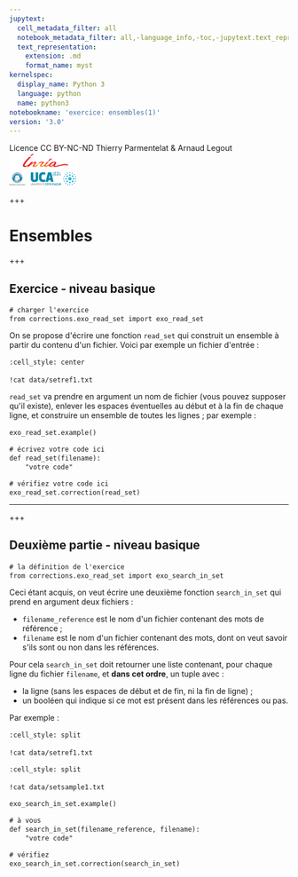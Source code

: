 ```yaml
---
jupytext:
  cell_metadata_filter: all
  notebook_metadata_filter: all,-language_info,-toc,-jupytext.text_representation.jupytext_version,-jupytext.text_representation.format_version
  text_representation:
    extension: .md
    format_name: myst
kernelspec:
  display_name: Python 3
  language: python
  name: python3
notebookname: 'exercice: ensembles(1)'
version: '3.0'
---
```


<div class="licence">
<span>Licence CC BY-NC-ND</span>
<span>Thierry Parmentelat &amp; Arnaud Legout</span>
<span><img src="media/both-logos-small-alpha.png" /></span>
</div>

+++

# Ensembles

+++

## Exercice - niveau basique

```{code-cell} ipython3
# charger l'exercice
from corrections.exo_read_set import exo_read_set
```

On se propose d'écrire une fonction `read_set` qui construit un ensemble à partir du contenu d'un fichier. Voici par exemple un fichier d'entrée :

```{code-cell} ipython3
:cell_style: center

!cat data/setref1.txt
```

`read_set` va prendre en argument un nom de fichier (vous pouvez supposer qu'il existe), enlever les espaces éventuelles au début et à la fin de chaque ligne, et construire un ensemble de toutes les lignes ; par exemple :

```{code-cell} ipython3
exo_read_set.example()
```

```{code-cell} ipython3
# écrivez votre code ici
def read_set(filename):
    "votre code"
```

```{code-cell} ipython3
# vérifiez votre code ici
exo_read_set.correction(read_set)
```

*****

+++

## Deuxième partie - niveau basique

```{code-cell} ipython3
# la définition de l'exercice
from corrections.exo_read_set import exo_search_in_set
```

Ceci étant acquis, on veut écrire une deuxième fonction `search_in_set` qui prend en argument deux fichiers :

* `filename_reference` est le nom d'un fichier contenant des mots de référence ;
* `filename` est le nom d'un fichier contenant des mots, dont on veut savoir s'ils sont ou non dans les références.

Pour cela `search_in_set` doit retourner une liste contenant, pour chaque ligne du fichier `filename`, et **dans cet ordre**, un tuple avec :

* la ligne (sans les espaces de début et de fin, ni la fin de ligne) ;
* un booléen qui indique si ce mot est présent dans les références ou pas.

Par exemple :

```{code-cell} ipython3
:cell_style: split

!cat data/setref1.txt
```

```{code-cell} ipython3
:cell_style: split

!cat data/setsample1.txt
```

```{code-cell} ipython3
exo_search_in_set.example()
```

```{code-cell} ipython3
# à vous
def search_in_set(filename_reference, filename):
    "votre code"
```

```{code-cell} ipython3
# vérifiez
exo_search_in_set.correction(search_in_set)
```
